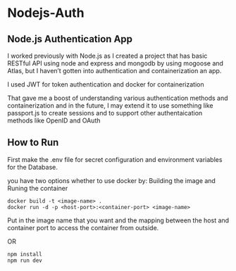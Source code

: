 # Nodejs-Auth

## Node.js Authentication App
 I worked previously with Node.js as I created a project that has basic RESTful API using node and express and mongodb by using mogoose and Atlas,
but I haven’t gotten into authentication and containerization an app.

I used JWT for token authentication and docker for containerization

That gave me a boost of understanding various authentication methods and containerization and in the future, I may extend it to use something like passport.js to create sessions and to  support other authentaication methods like  OpenID and OAuth

## How to Run
First make the .env file for secret configuration and environment variables for the Database.

you have two options whether to use docker by:
Building the image and Runing the container
```
docker build -t <image-name> .
docker run -d -p <host-port>:<container-port> <image-name>
```
Put in the image name that you want and the mapping between the host and container port to access the container from outside.

OR
```
npm install 
npm run dev
```
